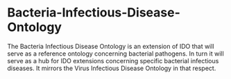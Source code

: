 # Bacteria-Infectious-Disease-Ontology
The Bacteria Infectious Disease Ontology is an extension of IDO that will serve as a reference ontology concerning bacterial pathogens. In turn it will serve as a hub for IDO extensions concerning specific bacterial infectious diseases. It mirrors the Virus Infectious Disease Ontology in that respect.
